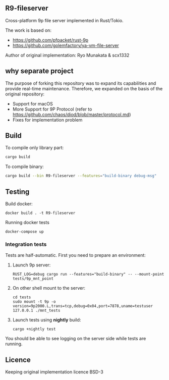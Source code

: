 ## R9-fileserver

Cross-platform 9p file server implemented in Rust/Tokio.

The work is based on:

- https://github.com/pfpacket/rust-9p
- https://github.com/golemfactory/ya-vm-file-server

Author of original implementation: Ryo Munakata & scx1332

## why separate project

The purpose of forking this repository was to expand its capabilities and provide real-time maintenance. Therefore, we expanded on the basis of the original repository:
- Support for macOS
- More Support for 9P Protocol (refer to https://github.com/chaos/diod/blob/master/protocol.md)
- Fixes for implementation problem

## Build

To compile only library part:

```bash
cargo build
```

To compile binary:

```bash
cargo build --bin R9-fileserver --features="build-binary debug-msg"
```

## Testing

Build docker:

```
docker build . -t R9-fileserver
```

Running docker tests

```
docker-compose up
```

### Integration tests
Tests are half-automatic. First you need to prepare an environment:
1) Launch 9p server:

   ```
   RUST_LOG=debug cargo run --features="build-binary" -- --mount-point tests/9p_mnt_point
   ```

3) On other shell mount to the server:

   ```
   cd tests
   sudo mount -t 9p -o version=9p2000.L,trans=tcp,debug=0x04,port=7878,uname=testuser 127.0.0.1 ./mnt_tests
   ```

4) Launch tests using **nightly** build:

   ```
   cargo +nightly test
   ```

You should be able to see logging on the server side while tests are running.


## Licence

Keeping original implementation licence BSD-3

